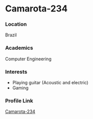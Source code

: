 # Camarota-234

### Location

Brazil

### Academics

Computer Engineering

### Interests

- Playing guitar (Acoustic and electric)
- Gaming



### Profile Link

[Camarota-234](https://github.com/camarota-234)